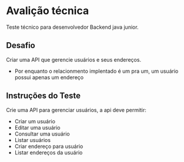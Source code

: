 # Avalição técnica 
Teste técnico para desenvolvedor Backend java junior.

## Desafio
Criar uma API que gerencie usuários e seus endereços.

- Por enquanto o relacionmento implentado é um pra um, um usuário possui apenas um endereço

## Instruções do Teste

Crie uma API para gerenciar usuários, a api deve permitir:
- Criar um usuário
- Editar uma usuário
- Consultar uma usuário
- Listar usuários
- Criar endereço para usuário
- Listar endereços da usuário
